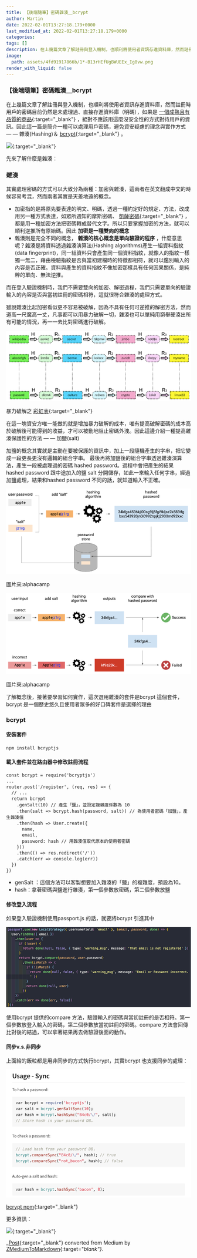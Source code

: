 ```yaml
---
title: 【後端隨筆】密碼雜湊＿bcrypt
author: Martin
date: 2022-02-01T13:27:18.179+0000
last_modified_at: 2022-02-01T13:27:18.179+0000
categories: 
tags: []
description: 在上幾篇文章了解註冊與登入機制，也順利將使用者資訊存進資料庫，然而註冊時用戶的密碼目前仍然是未處理過、直接存進資料庫（明碼），如果是一個成熟且有品質的商品，絕對不應該用這麼沒安全性的方式對待用戶的資訊。因此這一篇是簡介一種可以處理用戶密碼，避免資安疑慮的理念與實作方式 — —…
image:
  path: assets/4fd91917866b/1*-B13rHEfUgBWUEEx_Ig8vw.png
render_with_liquid: false
---
```


### 【後端隨筆】密碼雜湊＿bcrypt

在上幾篇文章了解註冊與登入機制，也順利將使用者資訊存進資料庫，然而註冊時用戶的密碼目前仍然是未處理過、直接存進資料庫（明碼），如果是 [一個成熟且有品質的商品](https://9to5mac.com/2019/04/18/instagram-password-hack-millions/){:target="_blank"} ，絕對不應該用這麼沒安全性的方式對待用戶的資訊。因此這一篇是簡介一種可以處理用戶密碼，避免資安疑慮的理念與實作方式 — — 雜湊\(Hashing\)＆ [bcrypt](https://www.npmjs.com/package/bcryptjs){:target="_blank"} 。


[![](https://static.npmjs.com/338e4905a2684ca96e08c7780fc68412.png)](https://www.npmjs.com/package/bcryptjs){:target="_blank"}


先來了解什麼是雜湊：
### 雜湊

其實處理密碼的方式可以大致分為兩種：加密與雜湊，這兩者在英文翻成中文的時候容易考混，然而兩者其實是天差地遠的概念。
- 加密指的是將原先要表達的明文、明碼，透過一種約定好的規定、方法，改成用另一種方式表達，如眾所週知的摩斯密碼、 [凱薩密碼](https://zh.wikipedia.org/zh-tw/凱撒密碼){:target="_blank"} ，都是用一種加密方法把密碼轉成替代文字。所以只要掌握加密的方法，就可以順利逆推所有原始碼。因此 **加密是一種雙向的概念**
- 雜湊則是完全不同的概念， **雜湊的核心概念是單向驗證的程序** ，什麼意思呢？雜湊是將資料透過雜湊演算法\(Hashing algorithms\)產生一組資料指紋\(data fingerprint\)，同一組資料只會產生同一個資料指紋，就像人的指紋一樣獨一無二，藉由檢驗指紋是否與當初建檔時的特徵都相符，就可以鑑別輸入的內容是否正確。資料與產生的資料指紋不像加密那樣具有任何因果關係，是純粹的單向、無法逆推。


而在登入驗證機制時，我們不需要雙向的加密、解密過程，我們只需要單向的驗證輸入的內容是否與當初註冊的密碼相符，這就很符合雜湊的處理方式。

雖說雜湊比起加密看似更不容易被破解，因為不具有任何可逆推的解密方法，然而道高一尺魔高一丈，凡事都可以用暴力破解一切，雜湊也可以單純用窮舉硬湊出所有可能的情況，再一一去比對密碼進行破解。


![暴力破解之 [彩虹表](https://zh.wikipedia.org/wiki/彩虹表){:target="_blank"}](/assets/4fd91917866b/1*Afg4g-0uV8Dc0HX62u14XA.png)

暴力破解之 [彩虹表](https://zh.wikipedia.org/wiki/彩虹表){:target="_blank"}

在這一塊資安方唯一能做的就是增加暴力破解的成本，唯有提高破解密碼的成本高於破解後可能得到的收益，才可以被動地阻止密碼外洩。因此這邊介紹一種提高雜湊保護性的方法 — — 加鹽\(salt\)

加鹽的概念其實就是主動在要被保護的資訊中，加上一段隨機產生的字串，把它變成一段更長更沒有邏輯的組合字串。
最後再將加鹽後的組合字串透過雜湊演算法，產生一段被處理過的密碼 hashed password。過程中會把產生的結果 hashed password 跟中途加入的鹽 salt 分開儲存，如此一來輸入任何字串，經過加鹽處理，結果和hashed password 不同的話，就知道輸入不正確。


![圖片來:alphacamp](/assets/4fd91917866b/1*-B13rHEfUgBWUEEx_Ig8vw.png)

圖片來:alphacamp


![圖片來:alphacamp](/assets/4fd91917866b/1*kabnhQajPXoakkH1E5BMFg.png)

圖片來:alphacamp

了解概念後，接著要學習如何實作，這次選用雜湊的套件是bcrypt 這個套件，bcrypt 是一個歷史悠久且使用者眾多的好口碑套件是選擇的理由
### bcrypt
#### 安裝套件
```
npm install bcryptjs
```
#### 載入套件並在路由器中修改註冊流程
```
const bcrypt = require('bcryptjs')
...
router.post('/register', (req, res) => {
  // ...
  return bcrypt
    .genSalt(10) // 產生「鹽」，並設定複雜度係數為 10
    .then(salt => bcrypt.hash(password, salt)) // 為使用者密碼「加鹽」，產生雜湊值
    .then(hash => User.create({
      name,
      email,
      password: hash // 用雜湊值取代原本的使用者密碼
    }))
    .then(() => res.redirect('/'))
    .catch(err => console.log(err))
  })
})
```
- genSalt ：這個方法可以客製想要加入雜湊的「鹽」的複雜度，預設為10。
- hash：拿著密碼與鹽進行雜湊，第一個參數放密碼，第二個參數放鹽

#### 修改登入流程

如果登入驗證機制使用passport\.js 的話，就要將bcrypt 引進其中


![](/assets/4fd91917866b/1*4udM5oYiS1e_kTgU6e4mgA.png)


使用bcrypt 提供的compare 方法，驗證輸入的密碼與當初註冊的是否相符。第一個參數放登入輸入的密碼，第二個參數放當初註冊的密碼。compare 方法會回傳比對後的結過，可以拿著結果再去做驗證後面的動作。
#### 同步v\.s\.非同步

上面給的飯粒都是用非同步的方式執行bcrypt，其實bcrypt 也支援同步的處理：


![[bcrypt npm](https://www.npmjs.com/package/bcryptjs){:target="_blank"}](/assets/4fd91917866b/1*3htry7BwqhVxakhgccJ7CQ.png)

[bcrypt npm](https://www.npmjs.com/package/bcryptjs){:target="_blank"}

更多資訊：


[![](https://dotblogsfile.blob.core.windows.net/user/regionbbs/46e48d68-b846-4f3e-9290-5a0c15df09c1/1505992447_14579.png)](https://dotblogs.com.tw/regionbbs/2017/09/21/hashing_is_not_encryption){:target="_blank"}




_[Post](https://medium.com/@martin87713/%E5%BE%8C%E7%AB%AF%E9%9A%A8%E7%AD%86-%E5%AF%86%E7%A2%BC%E9%9B%9C%E6%B9%8A-bcrypt-4fd91917866b){:target="_blank"} converted from Medium by [ZMediumToMarkdown](https://github.com/ZhgChgLi/ZMediumToMarkdown){:target="_blank"}._
